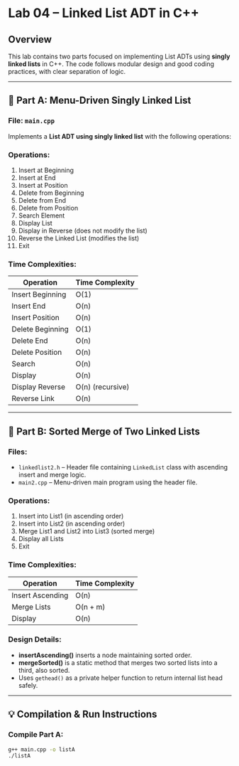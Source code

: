 # Lab 04 – Linked List ADT in C++

## Overview

This lab contains two parts focused on implementing List ADTs using **singly linked lists** in C++. The code follows modular design and good coding practices, with clear separation of logic.

---

## 🔹 Part A: Menu-Driven Singly Linked List

### File: `main.cpp`

Implements a **List ADT using singly linked list** with the following operations:

### Operations:
1. Insert at Beginning  
2. Insert at End  
3. Insert at Position  
4. Delete from Beginning  
5. Delete from End  
6. Delete from Position  
7. Search Element  
8. Display List  
9. Display in Reverse (does not modify the list)  
10. Reverse the Linked List (modifies the list)  
11. Exit  

### Time Complexities:
| Operation           | Time Complexity |
|---------------------|-----------------|
| Insert Beginning    | O(1)            |
| Insert End          | O(n)            |
| Insert Position     | O(n)            |
| Delete Beginning    | O(1)            |
| Delete End          | O(n)            |
| Delete Position     | O(n)            |
| Search              | O(n)            |
| Display             | O(n)            |
| Display Reverse     | O(n) (recursive)|
| Reverse Link        | O(n)            |

---

## 🔹 Part B: Sorted Merge of Two Linked Lists

### Files:
- `linkedlist2.h` – Header file containing `LinkedList` class with ascending insert and merge logic.
- `main2.cpp` – Menu-driven main program using the header file.

### Operations:
1. Insert into List1 (in ascending order)  
2. Insert into List2 (in ascending order)  
3. Merge List1 and List2 into List3 (sorted merge)  
4. Display all Lists  
5. Exit  

### Time Complexities:
| Operation        | Time Complexity |
|------------------|-----------------|
| Insert Ascending | O(n)            |
| Merge Lists      | O(n + m)        |
| Display          | O(n)            |

### Design Details:
- **insertAscending()** inserts a node maintaining sorted order.
- **mergeSorted()** is a static method that merges two sorted lists into a third, also sorted.
- Uses `gethead()` as a private helper function to return internal list head safely.

---

## 💡 Compilation & Run Instructions

### Compile Part A:
```bash
g++ main.cpp -o listA
./listA
